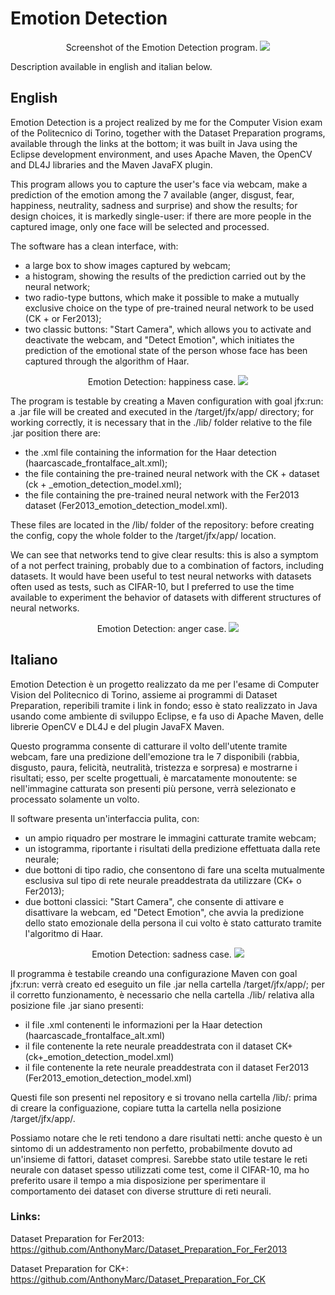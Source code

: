# Emotion Detection

<p align="center">
	Screenshot of the Emotion Detection program.
   <img src="https://github.com/AnthonyMarc/Emotion_Detection/blob/master/resources/EmotionDetection.png"> 
</p>

Description available in english and italian below.

## English
Emotion Detection is a project realized by me for the Computer Vision exam of the Politecnico di Torino, together with the Dataset Preparation programs, available through the links at the bottom; it was built in Java using the Eclipse development environment, and uses Apache Maven, the OpenCV and DL4J libraries and the Maven JavaFX plugin.

This program allows you to capture the user's face via webcam, make a prediction of the emotion among the 7 available (anger, disgust, fear, happiness, neutrality, sadness and surprise) and show the results; for design choices, it is markedly single-user: if there are more people in the captured image, only one face will be selected and processed.

The software has a clean interface, with:
- a large box to show images captured by webcam;
- a histogram, showing the results of the prediction carried out by the neural network;
- two radio-type buttons, which make it possible to make a mutually exclusive choice on the type of pre-trained neural network to be used (CK + or Fer2013);
- two classic buttons: "Start Camera", which allows you to activate and deactivate the webcam, and "Detect Emotion", which initiates the prediction of the emotional state of the person whose face has been captured through the algorithm of Haar.

<p align = "center">
Emotion Detection: happiness case.
   <img src="https://github.com/AnthonyMarc/Emotion_Detection/blob/master/resources/Happiness.png">
</ P>

The program is testable by creating a Maven configuration with goal jfx:run: a .jar file will be created and executed in the /target/jfx/app/ directory; for working correctly, it is necessary that in the ./lib/ folder relative to the file .jar position there are:
- the .xml file containing the information for the Haar detection (haarcascade_frontalface_alt.xml);
- the file containing the pre-trained neural network with the CK + dataset (ck + _emotion_detection_model.xml);
- the file containing the pre-trained neural network with the Fer2013 dataset (Fer2013_emotion_detection_model.xml).

These files are located in the /lib/ folder of the repository: before creating the config, copy the whole folder to the /target/jfx/app/ location.

We can see that networks tend to give clear results: this is also a symptom of a not perfect training, probably due to a combination of factors, including datasets. It would have been useful to test neural networks with datasets often used as tests, such as CIFAR-10, but I preferred to use the time available to experiment the behavior of datasets with different structures of neural networks.

<p align="center">
	Emotion Detection: anger case.
   <img src="https://github.com/AnthonyMarc/Emotion_Detection/blob/master/resources/Anger.png"> 
</p>

## Italiano
Emotion Detection è un progetto realizzato da me per l'esame di Computer Vision del Politecnico di Torino, assieme ai programmi di Dataset Preparation, reperibili tramite i link in fondo; esso è stato realizzato in Java usando come ambiente di sviluppo Eclipse, e fa uso di Apache Maven, delle librerie OpenCV e DL4J e del plugin JavaFX Maven. 

Questo programma consente di catturare il volto dell'utente tramite webcam, fare una predizione dell'emozione tra le 7 disponibili (rabbia, disgusto, paura, felicità, neutralità, tristezza e sorpresa) e mostrarne i risultati; esso, per scelte progettuali, è marcatamente monoutente: se nell'immagine catturata son presenti più persone, verrà selezionato e processato solamente un volto.

Il software presenta un'interfaccia pulita, con:
- un ampio riquadro per mostrare le immagini catturate tramite webcam;
- un istogramma, riportante i risultati della predizione effettuata dalla rete neurale;
- due bottoni di tipo radio, che consentono di fare una scelta mutualmente esclusiva sul tipo di rete neurale preaddestrata da utilizzare (CK+ o Fer2013);
- due bottoni classici: "Start Camera", che consente di attivare e disattivare la webcam, ed "Detect Emotion", che avvia la predizione dello stato emozionale della persona il cui volto è stato catturato tramite l'algoritmo di Haar.

<p align="center">
	Emotion Detection: sadness case.
   <img src="https://github.com/AnthonyMarc/Emotion_Detection/blob/master/resources/Sadness.png"> 
</p>

Il programma è testabile creando una configurazione Maven con goal jfx:run: verrà creato ed eseguito un file .jar nella cartella /target/jfx/app/; per il corretto funzionamento, è necessario che nella cartella ./lib/ relativa alla posizione file .jar siano presenti:
- il file .xml contenenti le informazioni per la Haar detection (haarcascade_frontalface_alt.xml)
- il file contenente la rete neurale preaddestrata con il dataset CK+ (ck+_emotion_detection_model.xml)
- il file contenente la rete neurale preaddestrata con il dataset Fer2013 (Fer2013_emotion_detection_model.xml)

Questi file son presenti nel repository e si trovano nella cartella /lib/: prima di creare la configuazione, copiare tutta la cartella nella posizione /target/jfx/app/.

Possiamo notare che le reti tendono a dare risultati netti: anche questo è un sintomo di un addestramento non perfetto, probabilmente dovuto ad un'insieme di fattori, dataset compresi. Sarebbe stato utile testare le reti neurale con dataset spesso utilizzati come test, come il CIFAR-10, ma ho preferito usare il tempo a mia disposizione per sperimentare il comportamento dei dataset con diverse strutture di reti neurali.

### Links:
Dataset Preparation for Fer2013: https://github.com/AnthonyMarc/Dataset_Preparation_For_Fer2013

Dataset Preparation for CK+: https://github.com/AnthonyMarc/Dataset_Preparation_For_CK
